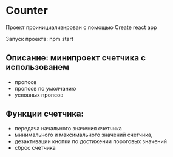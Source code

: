 # Counter

Проект проинициализирован с помощью Create react app    

Запуск проекта: npm start    

## Описание: минипроект счетчика с использованем 
- пропсов 
- пропсов по умолчанию 
- условных пропсов

## Функции счетчика:
- передача начального значения счетчика
- минимального и максимального значений счетчика, 
- дезактивации кнопки по достижении пороговых значений
- сброс счетчика
